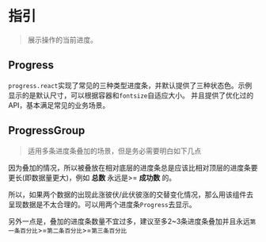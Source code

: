 # 指引

> 展示操作的当前进度。

<!--
提供了自定义样式的方式。通过修改格式清晰的 `less` 文件改变视觉风格。只需要修改几个变量，就可以与使用者项目中的按钮样式一致。
-->

## Progress

`progress.react`实现了常见的三种类型进度条，并默认提供了三种状态色。示例显示的是默认尺寸，可以根据容器和`fontsize`自适应大小。
并且提供了优化过的 API，基本满足常见的业务场景。

## ProgressGroup

> 适用多条进度条叠加的场景，但是务必需要明白如下几点

因为叠加的情况，所以被叠放在相对底层的进度条总是应该比相对顶层的进度条要更长(即数据量更大)，例如 **总数** 永远是>= **成功数** 的。

所以，如果两个数据的出现此涨彼伏/此伏彼涨的交替变化情况，那么用该组件去呈现数据是不太合理的。可以用两个进度条`Progress`去显示。

另外一点是，叠加的进度条数量不宜过多，建议至多2~3条进度条叠加并且永远`第一条百分比`>=`第二条百分比`>=`第三条百分比`